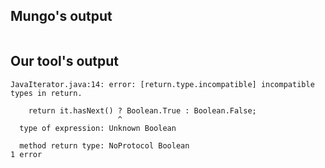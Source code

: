 ## Mungo's output

```
```

## Our tool's output

```
JavaIterator.java:14: error: [return.type.incompatible] incompatible types in return.
    return it.hasNext() ? Boolean.True : Boolean.False;
                        ^
  type of expression: Unknown Boolean
  method return type: NoProtocol Boolean
1 error```

